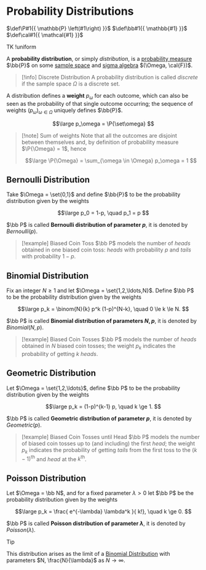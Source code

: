 # Probability Distributions

$\def\P#1{{ \mathbb{P} \left(#1\right) }}$
$\def\bb#1{{ \mathbb{#1} }}$
$\def\cal#1{{ \mathcal{#1} }}$

TK !uniform

A **probability distribution**, or simply *distribution*, is a [probability measure](/Probability/Discrete%20Probability/Probability%20Space.md#Probability%20Measure) $\bb{P}$ on some [sample space](/Probability/Discrete%20Probability/Probability%20Space.md#Sample%20Space) and [sigma algebra](?TK) $(\Omega, \cal{F})$.

> [!info] Discrete Distribution
> A probability distribution is called *discrete* if the sample space $\Omega$ is a discrete set.

A distribution defines a **weight** $p_\omega$ for each outcome, which can also be seen as the probability of that single outcome occurring; the sequence of weights $(p_\omega)_{\omega \in \Omega}$ uniquely defines $\bb{P}$.

$$\large
	p_\omega = \P{\set\omega}
$$


> [!note] Sum of weights
> Note that all the outcomes are disjoint between themselves and, by definition of probability measure $\P{\Omega} = 1$, hence
> 
> $$\large
> 	\P{\Omega} = \sum_{\omega \in \Omega} p_\omega = 1
> $$

## Bernoulli Distribution

Take $\Omega = \set{0,1}$ and define $\bb{P}$ to be the probability distribution given by the weights

$$\large
	p_0 = 1-p, \quad p_1 = p
$$

$\bb P$ is called **Bernoulli distribution of parameter $p$**, it is denoted by $Bernoulli(p)$.

> [!example] Biased Coin Toss
> $\bb P$ models the number of *heads* obtained in one biased coin toss: *heads* with probability $p$ and *tails* with probability $1-p$.

## Binomial Distribution

Fix an integer $N \ge 1$ and let $\Omega = \set{1,2,\ldots,N}$. Define $\bb P$ to be the probability distribution given by the weights

$$\large
	p_k = \binom{N}{k} p^k (1-p)^{N-k},
	\quad 0 \le k \le N.
$$

$\bb P$ is called **Binomial distribution of parameters $N, p$**, it is denoted by $Binomial(N,p)$.

> [!example] Biased Coin Tosses
> $\bb P$ models the number of *heads* obtained in $N$ biased coin tosses; the weight $p_k$ indicates the probability of getting $k$ *heads*.

## Geometric Distribution

Let $\Omega = \set{1,2,\ldots}$, define $\bb P$ to be the probability distribution given by the weights

$$\large
	p_k = (1-p)^{k-1} p, \quad k \ge 1.
$$

$\bb P$ is called **Geometric distribution of parameter $p$**, it is denoted by $Geometric(p)$.

> [!example] Biased Coin Tosses until Head
> $\bb P$ models the number of biased coin tosses up to (and including) the first *head*; the weight $p_k$ indicates the probability of getting *tails* from the first toss to the $(k-1)^\text{th}$ and *head* at the $k^\text{th}$.

## Poisson Distribution

Let $\Omega = \bb N$, and for a fixed parameter $\lambda > 0$ let $\bb P$ be the probability distribution given by the weights

$$\large
	p_k = \frac{ e^{-\lambda} \lambda^k }{ k!}, \quad k \ge 0.
$$

$\bb P$ is called **Poisson distribution of parameter $\lambda$**, it is denoted by $Poisson(\lambda)$.

> [!tip]
> This distribution arises as the limit of a [Binomial Distribution](#Binomial%20Distribution) with parameters $N, \frac{N}{\lambda}$ as $N \rightarrow \infty$.
